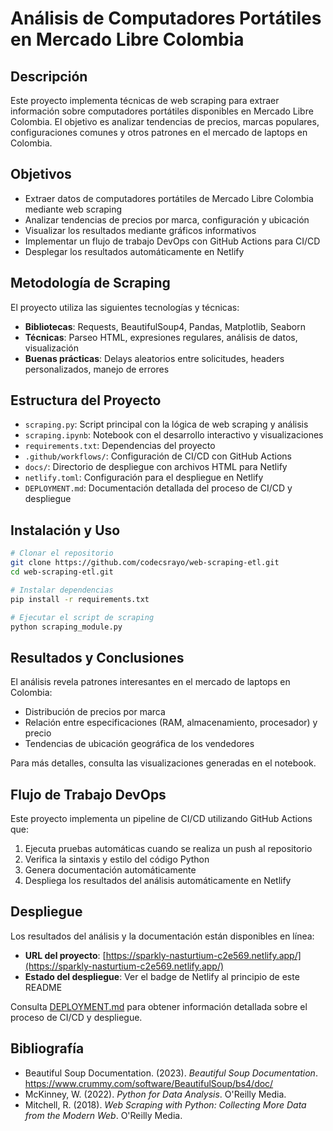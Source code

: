 # Análisis de Computadores Portátiles en Mercado Libre Colombia

## Descripción
Este proyecto implementa técnicas de web scraping para extraer información sobre computadores portátiles disponibles en Mercado Libre Colombia. El objetivo es analizar tendencias de precios, marcas populares, configuraciones comunes y otros patrones en el mercado de laptops en Colombia.

## Objetivos
- Extraer datos de computadores portátiles de Mercado Libre Colombia mediante web scraping
- Analizar tendencias de precios por marca, configuración y ubicación
- Visualizar los resultados mediante gráficos informativos
- Implementar un flujo de trabajo DevOps con GitHub Actions para CI/CD
- Desplegar los resultados automáticamente en Netlify

## Metodología de Scraping
El proyecto utiliza las siguientes tecnologías y técnicas:
- **Bibliotecas**: Requests, BeautifulSoup4, Pandas, Matplotlib, Seaborn
- **Técnicas**: Parseo HTML, expresiones regulares, análisis de datos, visualización
- **Buenas prácticas**: Delays aleatorios entre solicitudes, headers personalizados, manejo de errores

## Estructura del Proyecto
- `scraping.py`: Script principal con la lógica de web scraping y análisis
- `scraping.ipynb`: Notebook con el desarrollo interactivo y visualizaciones
- `requirements.txt`: Dependencias del proyecto
- `.github/workflows/`: Configuración de CI/CD con GitHub Actions
- `docs/`: Directorio de despliegue con archivos HTML para Netlify
- `netlify.toml`: Configuración para el despliegue en Netlify
- `DEPLOYMENT.md`: Documentación detallada del proceso de CI/CD y despliegue

## Instalación y Uso
```bash
# Clonar el repositorio
git clone https://github.com/codecsrayo/web-scraping-etl.git
cd web-scraping-etl.git

# Instalar dependencias
pip install -r requirements.txt

# Ejecutar el script de scraping
python scraping_module.py
```

## Resultados y Conclusiones
El análisis revela patrones interesantes en el mercado de laptops en Colombia:
- Distribución de precios por marca
- Relación entre especificaciones (RAM, almacenamiento, procesador) y precio
- Tendencias de ubicación geográfica de los vendedores

Para más detalles, consulta las visualizaciones generadas en el notebook.

## Flujo de Trabajo DevOps
Este proyecto implementa un pipeline de CI/CD utilizando GitHub Actions que:
1. Ejecuta pruebas automáticas cuando se realiza un push al repositorio
2. Verifica la sintaxis y estilo del código Python
3. Genera documentación automáticamente
4. Despliega los resultados del análisis automáticamente en Netlify

## Despliegue
Los resultados del análisis y la documentación están disponibles en línea:

- **URL del proyecto**: [https://sparkly-nasturtium-c2e569.netlify.app/](https://sparkly-nasturtium-c2e569.netlify.app/)
- **Estado del despliegue**: Ver el badge de Netlify al principio de este README

Consulta [DEPLOYMENT.md](./DEPLOYMENT.md) para obtener información detallada sobre el proceso de CI/CD y despliegue.

## Bibliografía
- Beautiful Soup Documentation. (2023). *Beautiful Soup Documentation*. https://www.crummy.com/software/BeautifulSoup/bs4/doc/
- McKinney, W. (2022). *Python for Data Analysis*. O'Reilly Media.
- Mitchell, R. (2018). *Web Scraping with Python: Collecting More Data from the Modern Web*. O'Reilly Media.
